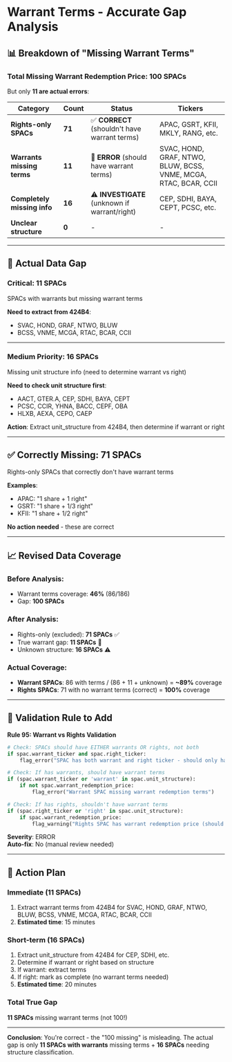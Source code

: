 # Warrant Terms - Accurate Gap Analysis

## 📊 Breakdown of "Missing Warrant Terms"

### Total Missing Warrant Redemption Price: **100 SPACs**

But only **11 are actual errors**:

| Category | Count | Status | Tickers |
|----------|-------|--------|---------|
| **Rights-only SPACs** | **71** | ✅ **CORRECT** (shouldn't have warrant terms) | APAC, GSRT, KFII, MKLY, RANG, etc. |
| **Warrants missing terms** | **11** | 🔴 **ERROR** (should have warrant terms) | SVAC, HOND, GRAF, NTWO, BLUW, BCSS, VNME, MCGA, RTAC, BCAR, CCII |
| **Completely missing info** | **16** | ⚠️ **INVESTIGATE** (unknown if warrant/right) | CEP, SDHI, BAYA, CEPT, PCSC, etc. |
| **Unclear structure** | **0** | - | - |

---

## 🎯 Actual Data Gap

### Critical: **11 SPACs** 
SPACs with warrants but missing warrant terms

**Need to extract from 424B4**:
- SVAC, HOND, GRAF, NTWO, BLUW
- BCSS, VNME, MCGA, RTAC, BCAR, CCII

---

### Medium Priority: **16 SPACs**
Missing unit structure info (need to determine warrant vs right)

**Need to check unit structure first**:
- AACT, GTER.A, CEP, SDHI, BAYA, CEPT
- PCSC, CCIR, YHNA, BACC, CEPF, OBA
- HLXB, AEXA, CEPO, CAEP

**Action**: Extract unit_structure from 424B4, then determine if warrant or right

---

## ✅ Correctly Missing: **71 SPACs**
Rights-only SPACs that correctly don't have warrant terms

**Examples**:
- APAC: "1 share + 1 right"
- GSRT: "1 share + 1/3 right"
- KFII: "1 share + 1/2 right"

**No action needed** - these are correct

---

## 📈 Revised Data Coverage

### Before Analysis:
- Warrant terms coverage: **46%** (86/186)
- Gap: **100 SPACs** 

### After Analysis:
- Rights-only (excluded): **71 SPACs** ✅
- True warrant gap: **11 SPACs** 🔴
- Unknown structure: **16 SPACs** ⚠️

### Actual Coverage:
- **Warrant SPACs**: 86 with terms / (86 + 11 + unknown) = **~89%** coverage
- **Rights SPACs**: 71 with no warrant terms (correct) = **100%** coverage

---

## 🔧 Validation Rule to Add

**Rule 95: Warrant vs Rights Validation**

```python
# Check: SPACs should have EITHER warrants OR rights, not both
if spac.warrant_ticker and spac.right_ticker:
    flag_error("SPAC has both warrant and right ticker - should only have one")

# Check: If has warrants, should have warrant terms
if (spac.warrant_ticker or 'warrant' in spac.unit_structure):
    if not spac.warrant_redemption_price:
        flag_error("Warrant SPAC missing warrant redemption terms")

# Check: If has rights, shouldn't have warrant terms
if (spac.right_ticker or 'right' in spac.unit_structure):
    if spac.warrant_redemption_price:
        flag_warning("Rights SPAC has warrant redemption price (should be null)")
```

**Severity**: ERROR  
**Auto-fix**: No (manual review needed)

---

## 🎯 Action Plan

### Immediate (11 SPACs)
1. Extract warrant terms from 424B4 for SVAC, HOND, GRAF, NTWO, BLUW, BCSS, VNME, MCGA, RTAC, BCAR, CCII
2. **Estimated time**: 15 minutes

### Short-term (16 SPACs)
1. Extract unit_structure from 424B4 for CEP, SDHI, etc.
2. Determine if warrant or right based on structure
3. If warrant: extract terms
4. If right: mark as complete (no warrant terms needed)
5. **Estimated time**: 20 minutes

### Total True Gap
**11 SPACs** missing warrant terms (not 100!)

---

**Conclusion**: You're correct - the "100 missing" is misleading. The actual gap is only **11 SPACs with warrants** missing terms + **16 SPACs** needing structure classification.
